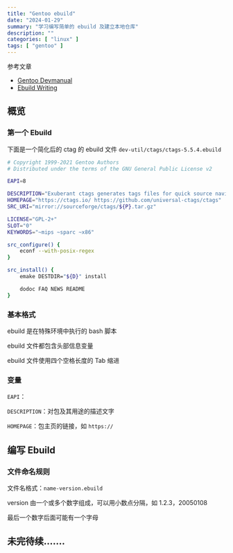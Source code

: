 ```yaml
---
title: "Gentoo ebuild"
date: "2024-01-29"
summary: "学习编写简单的 ebuild 及建立本地仓库"
description: ""
categories: [ "linux" ]
tags: [ "gentoo" ]
---
```



参考文章

- [Gentoo Devmanual](https://devmanual.gentoo.org/)
- [Ebuild Writing](https://devmanual.gentoo.org/ebuild-writing/index.html)


## 概览

### 第一个 Ebuild

下面是一个简化后的 ctag 的 ebuild 文件 `dev-util/ctags/ctags-5.5.4.ebuild`

```bash
# Copyright 1999-2021 Gentoo Authors
# Distributed under the terms of the GNU General Public License v2

EAPI=8

DESCRIPTION="Exuberant ctags generates tags files for quick source navigation"
HOMEPAGE="https://ctags.io/ https://github.com/universal-ctags/ctags"
SRC_URI="mirror://sourceforge/ctags/${P}.tar.gz"

LICENSE="GPL-2+"
SLOT="0"
KEYWORDS="~mips ~sparc ~x86"

src_configure() {
	econf --with-posix-regex
}

src_install() {
	emake DESTDIR="${D}" install

	dodoc FAQ NEWS README
}

```

### 基本格式

ebuild 是在特殊环境中执行的 bash 脚本

ebuild 文件都包含头部信息变量

ebuild 文件使用四个空格长度的 Tab 缩进

### 变量

`EAPI`：

`DESCRIPTION`：对包及其用途的描述文字

`HOMEPAGE`：包主页的链接，如 `https://`


## 编写 Ebuild

### 文件命名规则

文件名格式：`name-version.ebuild`

version 由一个或多个数字组成，可以用小数点分隔，如 1.2.3，20050108

最后一个数字后面可能有一个字母


## 未完待续.......
